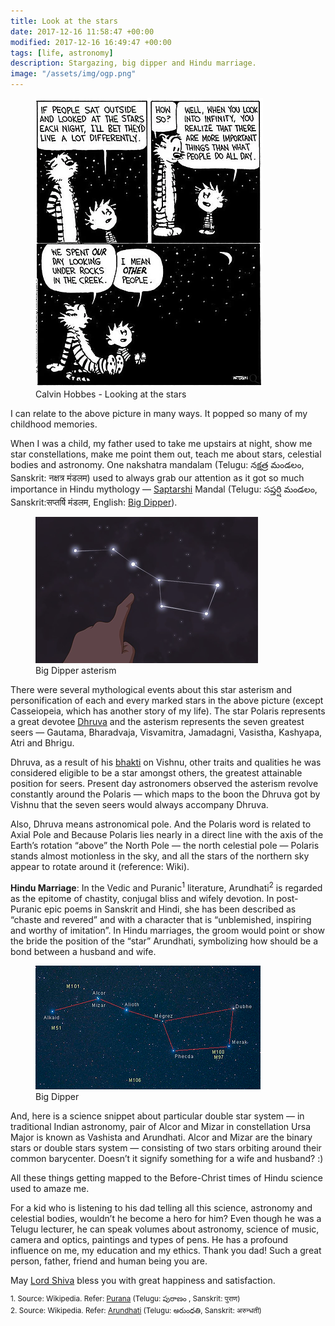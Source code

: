 ```yaml
---
title: Look at the stars
date: 2017-12-16 11:58:47 +00:00
modified: 2017-12-16 16:49:47 +00:00
tags: [life, astronomy]
description: Stargazing, big dipper and Hindu marriage.
image: "/assets/img/ogp.png"
---
```


<figure>
<img src="/assets/images/calvinhobbes.png" alt="Calvin Hobbes - Looking at the stars">
<figcaption>Calvin Hobbes - Looking at the stars</figcaption>
</figure>

<span class="runningtext"><span class="blogrunningtext">I can relate to the above picture in many ways. It popped so many of my childhood memories.  

When I was a child, my father used to take me upstairs at night, show me star constellations, make me point them out, teach me about stars, celestial bodies and astronomy. One nakshatra mandalam (Telugu: నక్షత్ర మండలం, Sanskrit: नक्षत्र मंडलम) used to always grab our attention as it got so much importance in Hindu mythology — [Saptarshi](https://en.wikipedia.org/wiki/Saptarishi) Mandal (Telugu: సప్తర్షి మండలం, Sanskrit:सप्तर्षि मंडलम, English: [Big Dipper](https://en.wikipedia.org/wiki/Big_Dipper)).  

<figure>
<img src="/assets/images/pointasterism.png" alt="Big Dipper asterism">
<figcaption>Big Dipper asterism</figcaption>
</figure>

There were several mythological events about this star asterism and personification of each and every marked stars in the above picture (except Casseiopeia, which has another story of my life). The star Polaris represents a great devotee [Dhruva](https://en.wikipedia.org/wiki/Dhruva) and the asterism represents the seven greatest seers — Gautama, Bharadvaja, Visvamitra, Jamadagni, Vasistha, Kashyapa, Atri and Bhrigu.  

Dhruva, as a result of his [bhakti](https://en.wikipedia.org/wiki/Bhakti) on Vishnu, other traits and qualities he was considered eligible to be a star amongst others, the greatest attainable position for seers. Present day astronomers observed the asterism revolve constantly around the Polaris — which maps to the boon the Dhruva got by Vishnu that the seven seers would always accompany Dhruva.  

Also, Dhruva means astronomical pole. And the Polaris word is related to Axial Pole and Because Polaris lies nearly in a direct line with the axis of the Earth’s rotation “above” the North Pole — the north celestial pole — Polaris stands almost motionless in the sky, and all the stars of the northern sky appear to rotate around it (reference: Wiki).  

**Hindu Marriage**: In the Vedic and Puranic<sup>1</sup> literature, Arundhati<sup>2</sup> is regarded as the epitome of chastity, conjugal bliss and wifely devotion. In post-Puranic epic poems in Sanskrit and Hindi, she has been described as “chaste and revered” and with a character that is “unblemished, inspiring and worthy of imitation”. In Hindu marriages, the groom would point or show the bride the position of the “star” Arundhati, symbolizing how should be a bond between a husband and wife.  

<figure>
<img src="/assets/images/dipper.png" alt="Big Dipper">
<figcaption>Big Dipper</figcaption>
</figure>

And, here is a science snippet about particular double star system — in traditional Indian astronomy, pair of Alcor and Mizar in constellation Ursa Major is known as Vashista and Arundhati. Alcor and Mizar are the binary stars or double stars system — consisting of two stars orbiting around their common barycenter. Doesn’t it signify something for a wife and husband? :)  

All these things getting mapped to the Before-Christ times of Hindu science used to amaze me.  

For a kid who is listening to his dad telling all this science, astronomy and celestial bodies, wouldn’t he become a hero for him? Even though he was a Telugu lecturer, he can speak volumes about astronomy, science of music, camera and optics, paintings and types of pens. He has a profound influence on me, my education and my ethics. Thank you dad! Such a great person, father, friend and human being you are.  

May [Lord Shiva](https://en.wikipedia.org/wiki/Shiva) bless you with great happiness and satisfaction.  

<sup><span class="blogpostnotes">1\. Source: Wikipedia. Refer: [Purana](https://en.wikipedia.org/wiki/Puranas) (Telugu: పురాణం , Sanskrit: पुराण)</span></sup>  
<sup><span class="blogpostnotes">2\. Source: Wikipedia. Refer: [Arundhati](https://en.wikipedia.org/wiki/Arundhati_(Hinduism)) (Telugu: అరుంధతి, Sanskrit: अरुन्धती)</sup>